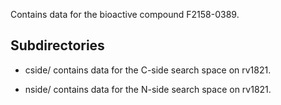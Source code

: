 Contains data for the bioactive compound F2158-0389.

## Subdirectories

- cside/ contains data for the C-side search space on rv1821.

- nside/ contains data for the N-side search space on rv1821.

